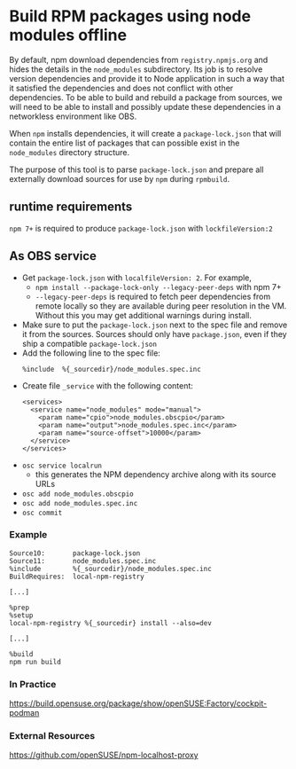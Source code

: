 Build RPM packages using node modules offline
=============================================

By default, npm download dependencies from `registry.npmjs.org` and
hides the details in the `node_modules` subdirectory. Its job is to
resolve version dependencies and provide it to Node application in such
a way that it satisfied the dependencies and does not conflict with
other dependencies. To be able to build and rebuild a package from
sources, we will need to be able to install and possibly update these
dependencies in a networkless environment like OBS.

When `npm` installs dependencies, it will create a `package-lock.json`
that will contain the entire list of packages that can possible exist in
the `node_modules` directory structure.

The purpose of this tool is to parse `package-lock.json` and prepare all
externally download sources for use by `npm` during `rpmbuild`.

## runtime requirements
`npm 7+` is required to produce `package-lock.json` with
`lockfileVersion:2`

## As OBS service

- Get `package-lock.json` with `localfileVersion: 2`. For example,
  - `npm install --package-lock-only --legacy-peer-deps` with npm 7+
  - `--legacy-peer-deps` is required to fetch peer dependencies from remote
    locally so they are available during peer resolution in the VM. Without
    this you may get additional warnings during install.
- Make sure to put the `package-lock.json` next to the spec file and
  remove it from the sources. Sources should only have `package.json`,
  even if they ship a compatible `package-lock.json`
- Add the following line to the spec file:
   ```
   %include  %{_sourcedir}/node_modules.spec.inc
   ```
- Create file `_service` with the following content:
  ```
  <services>
    <service name="node_modules" mode="manual">
      <param name="cpio">node_modules.obscpio</param>
      <param name="output">node_modules.spec.inc</param>
      <param name="source-offset">10000</param>
    </service>
  </services>
  ```
- `osc service localrun`
  - this generates the NPM dependency archive along with its source URLs
- `osc add node_modules.obscpio`
- `osc add node_modules.spec.inc`
- `osc commit`

### Example

  ```
  Source10:       package-lock.json
  Source11:       node_modules.spec.inc
  %include        %{_sourcedir}/node_modules.spec.inc
  BuildRequires:  local-npm-registry

  [...]

  %prep
  %setup
  local-npm-registry %{_sourcedir} install --also=dev

  [...]

  %build
  npm run build
  ```

### In Practice
https://build.opensuse.org/package/show/openSUSE:Factory/cockpit-podman

### External Resources
https://github.com/openSUSE/npm-localhost-proxy
